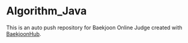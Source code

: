# Algorithm_Java
This is an auto push repository for Baekjoon Online Judge created with [BaekjoonHub](https://github.com/BaekjoonHub/BaekjoonHub).
